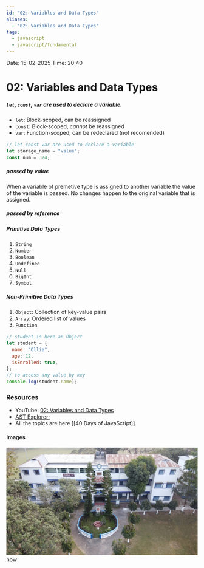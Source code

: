 ```yaml
---
id: "02: Variables and Data Types"
aliases:
  - "02: Variables and Data Types"
tags:
  - javascript
  - javascript/fundamental
---
```


Date: 15-02-2025
Time: 20:40

# 02: Variables and Data Types

##### `let`, `const`, `var` are used to declare a variable.

- `let`: Block-scoped, can be reassigned
- `const`: Block-scoped, _cannot_ be reassigned
- `var`: Function-scoped, can be redeclared (not recomended)

```javascript
// let const var are used to declare a variable
let storage_name = "value";
const num = 324;
```

##### _passed by value_

When a variable of premetive type is assigned to another variable the value of the variable is passed. No changes happen to the original variable that is assigned.

##### _passed by reference_

##### Primitive Data Types

1. `String`
2. `Number`
3. `Boolean`
4. `Undefined`
5. `Null`
6. `BigInt`
7. `Symbol`

##### Non-Primitive Data Types

1. `Object`: Collection of key-value pairs
2. `Array`: Ordered list of values
3. `Function`

```javascript
// student is here an Object
let student = {
  name: "Ollie",
  age: 12,
  isEnrolled: true,
};
// to access any value by key
console.log(student.name);
```

### Resources

- YouTube: [02: Variables and Data Types](https://www.youtube.com/watch?v=tVqy4Tw0i64)
- [AST Explorer:](https://astexplorer.net/)
- All the topics are here [[40 Days of JavaScript]]

#### Images

![apdhs image](image-resources/APDHS.jpeg)
how
